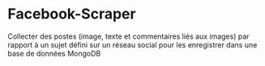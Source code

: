 # Facebook-Scraper
Collecter des postes (image, texte et commentaires liés aux images) par rapport à un sujet défini sur un réseau social pour les enregistrer dans une base de données MongoDB
